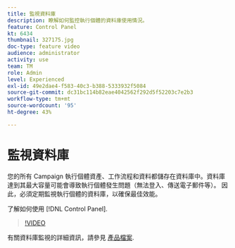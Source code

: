 ```yaml
---
title: 監視資料庫
description: 瞭解如何監控執行個體的資料庫使用情況。
feature: Control Panel
kt: 6434
thumbnail: 327175.jpg
doc-type: feature video
audience: administrator
activity: use
team: TM
role: Admin
level: Experienced
exl-id: 49e2dae4-f583-40c3-b388-5333932f5084
source-git-commit: dc31bc114b82eae4042562f292d5f52203c7e2b3
workflow-type: tm+mt
source-wordcount: '95'
ht-degree: 43%

---
```


# 監視資料庫

您的所有 Campaign 執行個體資產、工作流程和資料都儲存在資料庫中。資料庫達到其最大容量可能會導致執行個體發生問題（無法登入、傳送電子郵件等）。 因此，必須定期監視執行個體的資料庫，以確保最佳效能。

了解如何使用 [!DNL Control Panel].

>[!VIDEO](https://video.tv.adobe.com/v/327175?quality=12)

有關資料庫監視的詳細資訊，請參見 [產品檔案](https://experienceleague.adobe.com/docs/control-panel/using/performance-monitoring/database-monitoring/database-monitoring.html?lang=en).
